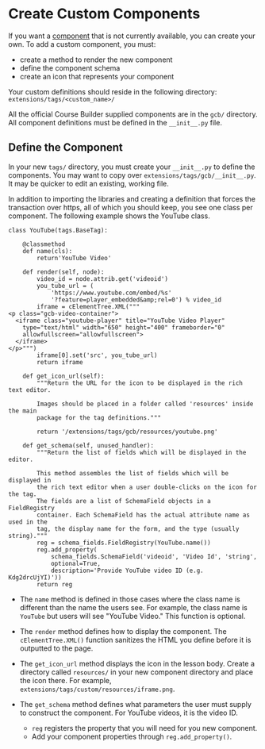 <h1>Create Custom Components</h1>

If you want a [component](CreateLessons#Create_lesson_content_from_the_browser.md) that is not currently available, you can create your own. To add a custom component, you must:

  * create a method to render the new component
  * define the component schema
  * create an icon that represents your component

Your custom definitions should reside in the following directory:
`extensions/tags/<custom_name>/`

All the official Course Builder supplied components are in the `gcb/` directory. All component definitions must be defined in the `__init__.py` file.

## Define the Component ##
In your new `tags/` directory, you must create your `__init__.py` to define the components. You may want to copy over `extensions/tags/gcb/__init__.py`. It may be quicker to edit an existing, working file.

In addition to importing the libraries and creating a definition that forces the transaction over https, all of which you should keep, you see one class per component. The following example shows the YouTube class.

```
class YouTube(tags.BaseTag):

    @classmethod
    def name(cls):
        return'YouTube Video'

    def render(self, node):
        video_id = node.attrib.get('videoid')
        you_tube_url = (
            'https://www.youtube.com/embed/%s'
            '?feature=player_embedded&amp;rel=0') % video_id
        iframe = cElementTree.XML("""
<p class="gcb-video-container">
  <iframe class="youtube-player" title="YouTube Video Player"
    type="text/html" width="650" height="400" frameborder="0"
    allowfullscreen="allowfullscreen">
  </iframe>
</p>""")
        iframe[0].set('src', you_tube_url)
        return iframe

    def get_icon_url(self):
        """Return the URL for the icon to be displayed in the rich text editor.

        Images should be placed in a folder called 'resources' inside the main
        package for the tag definitions."""

        return '/extensions/tags/gcb/resources/youtube.png'

    def get_schema(self, unused_handler):
        """Return the list of fields which will be displayed in the editor.

        This method assembles the list of fields which will be displayed in
        the rich text editor when a user double-clicks on the icon for the tag.
        The fields are a list of SchemaField objects in a FieldRegistry
        container. Each SchemaField has the actual attribute name as used in the
        tag, the display name for the form, and the type (usually string)."""
        reg = schema_fields.FieldRegistry(YouTube.name())
        reg.add_property(
            schema_fields.SchemaField('videoid', 'Video Id', 'string',
            optional=True,
            description='Provide YouTube video ID (e.g. Kdg2drcUjYI)'))
        return reg
```


  * The `name` method is defined in those cases where the class name is different than the name the users see. For example, the class name is `YouTube` but users will see "YouTube Video." This function is optional.

  * The `render` method defines how to display the component. The `cElementTree.XML()` function sanitizes the HTML you define before it is outputted to the page.

  * The `get_icon_url` method displays the icon in the lesson body. Create a directory called `resources/` in your new component directory and place the icon there. For example, `extensions/tags/custom/resources/iframe.png`.

  * The `get_schema` method defines what parameters the user must supply to construct the component. For YouTube videos, it is the video ID.
    * `reg` registers the property that you will need for you new component.
    * Add your component properties through `reg.add_property()`.